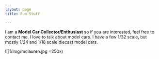```yaml
---
layout: page
title: Fun Stuff 

---
```


I am a **Model Car Collector/Enthusiast** so if you are interested, feel free to contact me. I love to talk about model cars. I have a few 1/32 scale, but mostly 1/24 and 1/18 scale diecast model cars. 

![](/img/mclauren.jpg =250x)


